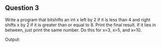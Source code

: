 ## Question 3

Write a program that bitshifts an int x left by 2 if it is less than 4 and right shifts x by 2 if it is greater than or equal to 8. Print the final result. If it lies in between, just print the same number. Do this for x=3, x=5, and x=10.

Output:
